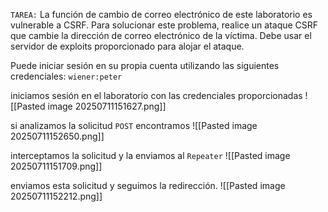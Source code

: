 `TAREA:`
La función de cambio de correo electrónico de este laboratorio es vulnerable a CSRF. Para solucionar este problema, realice un ataque CSRF que cambie la dirección de correo electrónico de la víctima. Debe usar el servidor de exploits proporcionado para alojar el ataque.

Puede iniciar sesión en su propia cuenta utilizando las siguientes credenciales: `wiener:peter`

iniciamos sesión en el laboratorio con las credenciales proporcionadas
![[Pasted image 20250711151627.png]]

si analizamos la solicitud `POST` encontramos 
![[Pasted image 20250711152650.png]]

interceptamos la solicitud y la enviamos al `Repeater`
![[Pasted image 20250711151709.png]]

enviamos esta solicitud y seguimos la redirección. 
![[Pasted image 20250711152212.png]]